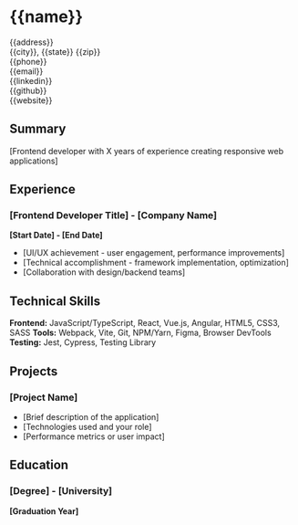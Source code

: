 # {{name}}

{{address}} \
{{city}}, {{state}} {{zip}} \
{{phone}} \
{{email}} \
{{linkedin}} \
{{github}} \
{{website}}

## Summary

[Frontend developer with X years of experience creating responsive web applications]

## Experience

### [Frontend Developer Title] - [Company Name]
**[Start Date] - [End Date]**

- [UI/UX achievement - user engagement, performance improvements]
- [Technical accomplishment - framework implementation, optimization]
- [Collaboration with design/backend teams]

## Technical Skills

**Frontend:** JavaScript/TypeScript, React, Vue.js, Angular, HTML5, CSS3, SASS
**Tools:** Webpack, Vite, Git, NPM/Yarn, Figma, Browser DevTools
**Testing:** Jest, Cypress, Testing Library

## Projects

### [Project Name]
- [Brief description of the application]
- [Technologies used and your role]
- [Performance metrics or user impact]

## Education

### [Degree] - [University]
**[Graduation Year]**
